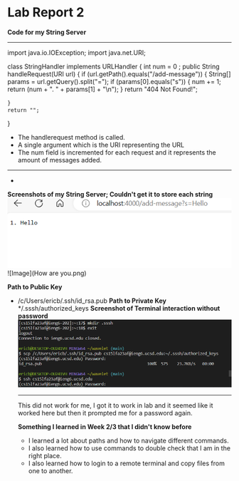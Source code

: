 # Lab Report 2 
**Code for my String Server**
***
import java.io.IOException;
import java.net.URI;

class StringHandler implements URLHandler {
  int num = 0 ;
   public String handleRequest(URI url) {
    if (url.getPath().equals("/add-message")) {
      String[] params = url.getQuery().split("=");
      if (params[0].equals("s")) {
        num += 1; 
        return (num + ". " + params[1] + "\n");
      }
      return "404 Not Found!";

    }
    return "";
}
* The handlerequest method is called.
*  A single argument which is the URI representing the URL
*  The num field is incremented for each request and it represents the amount of messages added.
  ***
  *
  **Screenshots of my String Server; Couldn't get it to store each string**
  ![Image](Hello.png)
  ![Image](How are you.png)
  
**Path to Public Key**
* /c/Users/ericb/.ssh/id_rsa.pub
**Path to Private Key**
  */.sssh/authorized_keys
  **Screenshot of Terminal interaction without password**
  ![Image](Nopassword.png)
  ***
  This did not work for me, I got it to work in lab and it seemed like it worked here but then it prompted me for a password again.

  **Something I learned in Week 2/3 that I didn't know before**
  * I learned a lot about paths and how to navigate different commands.
  * I also learned how to use commands to double check that I am in the right place.
  * I also learned how to login to a remote terminal and copy files from one to another. 
  
